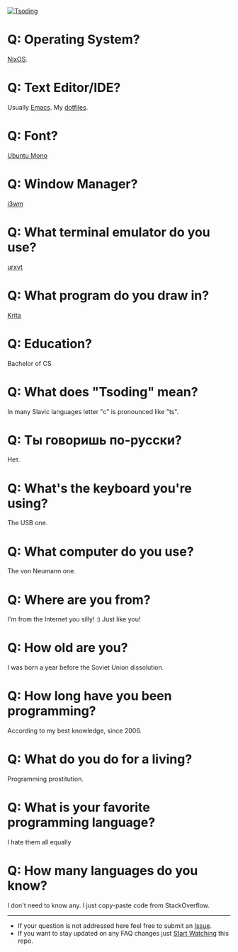 [![Tsoding](https://img.shields.io/badge/twitch.tv-tsoding-purple?logo=twitch&style=for-the-badge)](https://www.twitch.tv/tsoding)
# Q: Operating System?
[NixOS](https://nixos.org/).

# Q: Text Editor/IDE?
Usually [Emacs](https://www.gnu.org/software/emacs/). My [dotfiles](http://github.com/rexim/dotfiles).

# Q: Font?
[Ubuntu Mono](https://design.ubuntu.com/font/)

# Q: Window Manager?
[i3wm](https://i3wm.org/)

# Q: What terminal emulator do you use?
[urxvt](http://software.schmorp.de/pkg/rxvt-unicode.html)

# Q: What program do you draw in?
[Krita](https://krita.org/en/)

# Q: Education?
Bachelor of CS

# Q: What does "Tsoding" mean?
In many Slavic languages letter "c" is pronounced like "ts".

# Q: Ты говоришь по-русски?
Нет.

# Q: What's the keyboard you're using?
The USB one.

# Q: What computer do you use?
The von Neumann one.

# Q: Where are you from?
I'm from the Internet you silly! :) Just like you!

# Q: How old are you?
I was born a year before the Soviet Union dissolution.

# Q: How long have you been programming?
According to my best knowledge, since 2006.

# Q: What do you do for a living?
Programming prostitution.

# Q: What is your favorite programming language?
I hate them all equally

# Q: How many languages do you know?
I don't need to know any. I just copy-paste code from StackOverflow.

---

- If your question is not addressed here feel free to submit an [Issue](https://github.com/tsoding/faq/issues).
- If you want to stay updated on any FAQ changes just [Start Watching](https://help.github.com/en/articles/watching-and-unwatching-repositories#watching-a-single-repository) this repo.
